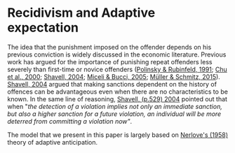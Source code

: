 # Recidivism and Adaptive expectation
The idea that the punishment imposed on the offender depends on his previous conviction is widely discussed in the economic literature. Previous work has argued for the importance of punishing repeat offenders less severely than first-time or novice offenders ([Polinsky & Rubinfeld, 1991](https://doi.org/10.1016/0047-2727(91)90009-q);  [Chu et al., 2000](https://doi.org/10.1016/s0144-8188(00)00024-7); [Shavell, 2004](https://doi.org/10.4159/9780674043497); [Miceli & Bucci, 2005](https://doi.org/10.2202/1555-5879.1011); [Müller & Schmitz, 2015](https://doi.org/10.2202/1555-5879.1011)). [Shavell, 2004](https://doi.org/10.4159/9780674043497) argued that making sanctions dependent on the history of offences can be advantageous even when there are no characteristics to be known. In the same line of reasoning, [Shavell, (p.529) 2004](https://doi.org/10.4159/9780674043497) pointed out that when "_the detection of a violation implies not only an immediate sanction, but also a higher sanction for a future violation, an individual will be more deterred from committing a violation now"_.

The model that we present in this paper is largely based on [Nerlove's (1958)](https://doi.org/10.2307/1880597) theory of adaptive anticipation.
